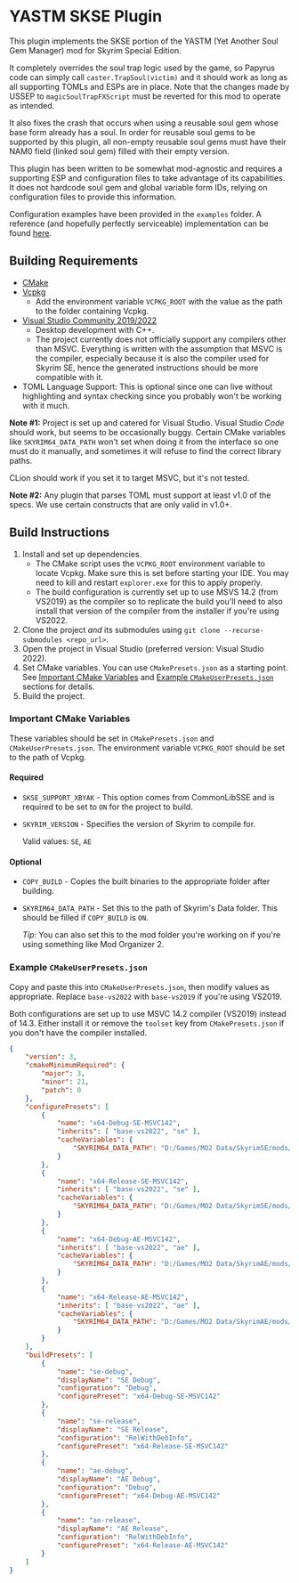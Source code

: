 # YASTM SKSE Plugin

This plugin implements the SKSE portion of the YASTM (Yet Another Soul Gem
Manager) mod for Skyrim Special Edition.

It completely overrides the soul trap logic used by the game, so Papyrus code
can simply call `caster.TrapSoul(victim)` and it should work as long as all
supporting TOMLs and ESPs are in place. Note that the changes made by USSEP to
`magicSoulTrapFXScript` must be reverted for this mod to operate as intended.

It also fixes the crash that occurs when using a reusable soul gem whose base
form already has a soul. In order for reusable soul gems to be supported by this
plugin, all non-empty reusable soul gems must have their NAM0 field (linked soul
gem) filled with their empty version.

This plugin has been written to be somewhat mod-agnostic and requires a
supporting ESP and configuration files to take advantage of its capabilities.
It does not hardcode soul gem and global variable form IDs, relying on
configuration files to provide this information.

Configuration examples have been provided in the `examples` folder. A reference
(and hopefully perfectly serviceable) implementation can be found
[here](https://github.com/Seally/yastm-ck).

## Building Requirements

* [CMake](https://cmake.org/)
* [Vcpkg](https://github.com/microsoft/vcpkg)
  * Add the environment variable `VCPKG_ROOT` with the value as the path to
    the folder containing Vcpkg.
* [Visual Studio Community 2019/2022](https://visualstudio.microsoft.com/)
  * Desktop development with C++.
  * The project currently does not officially support any compilers other than
    MSVC. Everything is written with the assumption that MSVC is the compiler,
    especially because it is also the compiler used for Skyrim SE, hence the
    generated instructions should be more compatible with it.
* TOML Language Support: This is optional since one can live without
  highlighting and syntax checking since you probably won't be working with it
  much.

**Note #1:** Project is set up and catered for Visual Studio. Visual Studio
_Code_ should work, but seems to be occasionally buggy. Certain CMake variables
like `SKYRIM64_DATA_PATH` won't set when doing it from the interface so one
must do it manually, and sometimes it will refuse to find the correct library
paths.

CLion should work if you set it to target MSVC, but it's not tested.

**Note #2:** Any plugin that parses TOML must support at least v1.0 of the
specs. We use certain constructs that are only valid in v1.0+.

## Build Instructions

1. Install and set up dependencies.
   * The CMake script uses the `VCPKG_ROOT` environment variable to locate
     Vcpkg. Make sure this is set before starting your IDE. You may need to kill
     and restart `explorer.exe` for this to apply properly.
   * The build configuration is currently set up to use MSVS 14.2 (from VS2019) 
     as the compiler so to replicate the build you'll need to also install that
     version of the compiler from the installer if you're using VS2022.
2. Clone the project _and_ its submodules using
   `git clone --recurse-submodules <repo_url>`.
3. Open the project in Visual Studio (preferred version: Visual Studio 2022).
4. Set CMake variables. You can use `CMakePresets.json` as a starting point. See
   [Important CMake Variables](#important-cmake-variables) and
   [Example `CMakeUserPresets.json`](#example-cmakeuserpresets.json) sections
   for details.  
5. Build the project.

### Important CMake Variables

These variables should be set in `CMakePresets.json` and
`CMakeUserPresets.json`. The environment variable `VCPKG_ROOT` should be set to
the path of Vcpkg.

#### Required

* `SKSE_SUPPORT_XBYAK` - This option comes from CommonLibSSE and is required
  to be set to `ON` for the project to build.
* `SKYRIM_VERSION` - Specifies the version of Skyrim to compile for.

  Valid values: `SE`, `AE`

#### Optional

* `COPY_BUILD` - Copies the built binaries to the appropriate folder after
  building.
* `SKYRIM64_DATA_PATH` - Set this to the path of Skyrim's Data folder. This
  should be filled if `COPY_BUILD` is `ON`.

  _Tip:_ You can also set this to the mod folder you're working on if you're
  using something like Mod Organizer 2.

### Example `CMakeUserPresets.json`

Copy and paste this into `CMakeUserPresets.json`, then modify values as
appropriate. Replace `base-vs2022` with `base-vs2019` if you're using VS2019.

Both configurations are set up to use MSVC 14.2 compiler (VS2019) instead of
14.3. Either install it or remove the `toolset` key from `CMakePresets.json`
if you don't have the compiler installed.

```json
{
    "version": 3,
    "cmakeMinimumRequired": {
        "major": 3,
        "minor": 21,
        "patch": 0
    },
    "configurePresets": [
        {
            "name": "x64-Debug-SE-MSVC142",
            "inherits": [ "base-vs2022", "se" ],
            "cacheVariables": {
                "SKYRIM64_DATA_PATH": "D:/Games/MO2 Data/SkyrimSE/mods/YASTM - SKSE Plugin (Debug)"
            }
        },
        {
            "name": "x64-Release-SE-MSVC142",
            "inherits": [ "base-vs2022", "se" ],
            "cacheVariables": {
                "SKYRIM64_DATA_PATH": "D:/Games/MO2 Data/SkyrimSE/mods/YASTM - SKSE Plugin"
            }
        },
        {
            "name": "x64-Debug-AE-MSVC142",
            "inherits": [ "base-vs2022", "ae" ],
            "cacheVariables": {
                "SKYRIM64_DATA_PATH": "D:/Games/MO2 Data/SkyrimAE/mods/YASTM - SKSE Plugin (Debug)"
            }
        },
        {
            "name": "x64-Release-AE-MSVC142",
            "inherits": [ "base-vs2022", "ae" ],
            "cacheVariables": {
                "SKYRIM64_DATA_PATH": "D:/Games/MO2 Data/SkyrimAE/mods/YASTM - SKSE Plugin"
            }
        }
    ],
    "buildPresets": [
        {
            "name": "se-debug",
            "displayName": "SE Debug",
            "configuration": "Debug",
            "configurePreset": "x64-Debug-SE-MSVC142"
        },
        {
            "name": "se-release",
            "displayName": "SE Release",
            "configuration": "RelWithDebInfo",
            "configurePreset": "x64-Release-SE-MSVC142"
        },
        {
            "name": "ae-debug",
            "displayName": "AE Debug",
            "configuration": "Debug",
            "configurePreset": "x64-Debug-AE-MSVC142"
        },
        {
            "name": "ae-release",
            "displayName": "AE Release",
            "configuration": "RelWithDebInfo",
            "configurePreset": "x64-Release-AE-MSVC142"
        }
    ]
}
```
